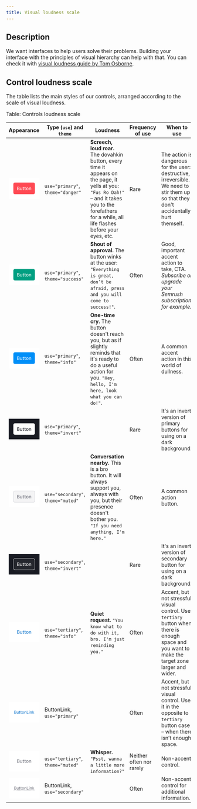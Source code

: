 ```yaml
---
title: Visual loudness scale
---
```


## Description

We want interfaces to help users solve their problems. Building your interface with the principles of visual hierarchy can help with that. You can check it with [visual loudness guide by Tom Osborne](https://www.viget.com/articles/visual-loudness/).

## Control loudness scale

The table lists the main styles of our controls, arranged according to the scale of visual loudness.

Table: Controls loudness scale

| Appearance                           | Type (`use`) and `theme`            | Loudness                                                                                                                                                                                                    | Frequency of use         | When to use                                                                                                                                       |
| ------------------------------------ | ----------------------------------- | ----------------------------------------------------------------------------------------------------------------------------------------------------------------------------------------------------------- | ------------------------ | ------------------------------------------------------------------------------------------------------------------------------------------------- |
| ![](static/button-1.png)             | `use="primary"`, `theme="danger"`   | **Screech, loud roar.** The dovahkin button, every time it appears on the page, it yells at you: `"Fus Ro Dah!"` – and it takes you to the forefathers for a while, all life flashes before your eyes, etc. | Rare                     | The action is dangerous for the user: destructive, irreversible. We need to stir them up so that they don't accidentally hurt themself.           |
| ![](static/button-2.png)             | `use="primary"`, `theme="success"`  | **Shout of approval.** The button winks at the user: `"Everything is great, don’t be afraid, press and you will come to success!"`.                                                                         | Often                    | Good, important accent action to take, CTA. _Subscribe or upgrade your Semrush subscription, for example._                                        |
| ![](static/button-3.png)             | `use="primary"`, `theme="info"`     | **One-time cry.** The button doesn't reach you, but as if slightly reminds that it's ready to do a useful action for you. `"Hey, hello, I'm here, look what you can do!"`.                                 | Often                    | A common accent action in this world of dullness.                                                                                                 |
| ![](static/button-4.png)             | `use="primary"`, `theme="invert"`   |                                                                                                                                                                                                             | Rare                     | It's an invert version of primary buttons for using on a dark background.                                                                        |
| ![](static/button-5.png)             | `use="secondary"`, `theme="muted"`  | **Conversation nearby.** This is a bro button. It will always support you, always with you, but their presence doesn't bother you. `"If you need anything, I'm here."`                                      | Often                    | A common action button.                                                                                                                           |
| ![](static/button-6.png)             | `use="secondary"`, `theme="invert"` |                                                                                                                                                                                                             | Rare                     | It's an invert version of secondary button for using on a dark background.                                                                       |
| ![](static/button-7.png)             | `use="tertiary"`, `theme="info"`    | **Quiet request.** `"You know what to do with it, bro. I'm just reminding you."`                                                                                                                            | Often                    | Accent, but not stressful visual control. Use `tertiary` button when there is enough space and you want to make the target zone larger and wider. |
| ![](static/buttonlink-primary.png)   | ButtonLink, `use="primary"`         |                                                                                                                                                                                                             | Often                    | Accent, but not stressful visual control. Use it in the opposite to `tertiary` button case – when there isn’t enough space.                       |
| ![](static/button-8.png)             | `use="tertiary"`, `theme="muted"`   | **Whisper.** `"Psst, wanna a little more information?"`                                                                                                                                                     | Neither often nor rarely | Non-accent control.                                                                                                                               |
| ![](static/buttonlink-secondary.png) | ButtonLink, `use="secondary"`       |                                                                                                                                                                                                             | Often                    | Non-accent control for additional information.                                                                                                    |
